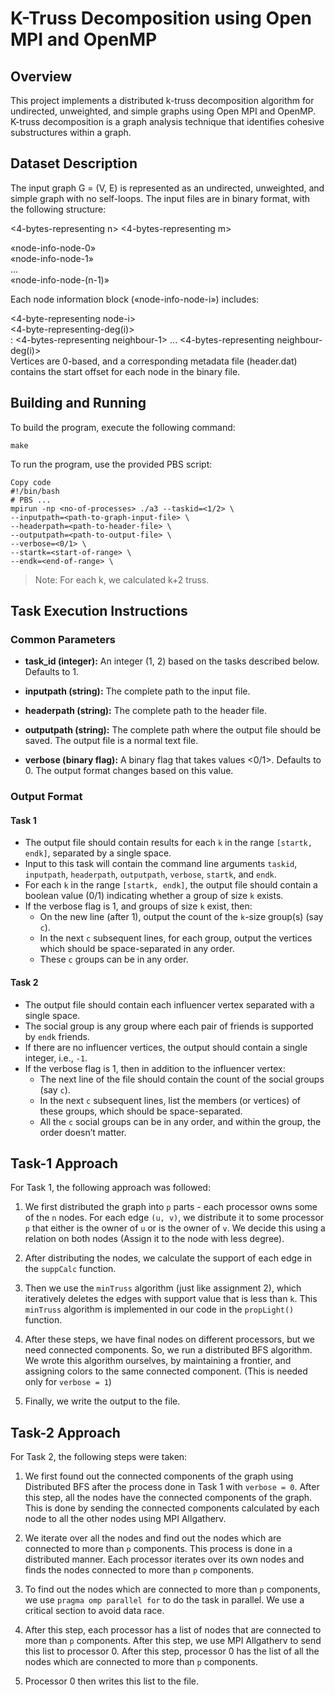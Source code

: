 # K-Truss Decomposition using Open MPI and OpenMP
## Overview
This project implements a distributed k-truss decomposition algorithm for undirected, unweighted, and simple graphs using Open MPI and OpenMP. K-truss decomposition is a graph analysis technique that identifies cohesive substructures within a graph.

## Dataset Description
The input graph G = (V, E) is represented as an undirected, unweighted, and simple graph with no self-loops. The input files are in binary format, with the following structure:

<4-bytes-representing n> <4-bytes-representing m>

«node-info-node-0»  
«node-info-node-1»  
...  
«node-info-node-(n-1)»  

Each node information block («node-info-node-i») includes:

<4-byte-representing node-i>  
<4-byte-representing-deg(i)>  
<neighbors>: <4-bytes-representing neighbour-1> ... <4-bytes-representing neighbour-deg(i)>  
Vertices are 0-based, and a corresponding metadata file (header.dat) contains the start offset for each node in the binary file.

## Building and Running
To build the program, execute the following command:

```
make
```
To run the program, use the provided PBS script:

```
Copy code
#!/bin/bash
# PBS ...
mpirun -np <no-of-processes> ./a3 --taskid=<1/2> \
--inputpath=<path-to-graph-input-file> \
--headerpath=<path-to-header-file> \
--outputpath=<path-to-output-file> \
--verbose=<0/1> \
--startk=<start-of-range> \
--endk=<end-of-range> \
```

> Note: For each k, we calculated k+2 truss.

## Task Execution Instructions

### Common Parameters
- **task_id (integer):** An integer (1, 2) based on the tasks described below. Defaults to 1.

- **inputpath (string):** The complete path to the input file.

- **headerpath (string):** The complete path to the header file.

- **outputpath (string):** The complete path where the output file should be saved. The output file is a normal text file.

- **verbose (binary flag):** A binary flag that takes values <0/1>. Defaults to 0. The output format changes based on this value.

### Output Format

#### Task 1
- The output file should contain results for each `k` in the range `[startk, endk]`, separated by a single space.
- Input to this task will contain the command line arguments `taskid`, `inputpath`, `headerpath`, `outputpath`, `verbose`, `startk`, and `endk`.
- For each `k` in the range `[startk, endk]`, the output file should contain a boolean value (0/1) indicating whether a group of size `k` exists.
- If the verbose flag is 1, and groups of size `k` exist, then:
  - On the new line (after 1), output the count of the `k`-size group(s) (say `c`).
  - In the next `c` subsequent lines, for each group, output the vertices which should be space-separated in any order.
  - These `c` groups can be in any order.

#### Task 2
- The output file should contain each influencer vertex separated with a single space.
- The social group is any group where each pair of friends is supported by `endk` friends.
- If there are no influencer vertices, the output should contain a single integer, i.e., `-1`.
- If the verbose flag is 1, then in addition to the influencer vertex:
  - The next line of the file should contain the count of the social groups (say `c`).
  - In the next `c` subsequent lines, list the members (or vertices) of these groups, which should be space-separated.
  - All the `c` social groups can be in any order, and within the group, the order doesn’t matter.


## Task-1 Approach

For Task 1, the following approach was followed:

1. We first distributed the graph into `p` parts - each processor owns some of the `n` nodes. For each edge `(u, v)`, we distribute it to some processor `p` that either is the owner of `u` or is the owner of `v`. We decide this using a relation on both nodes (Assign it to the node with less degree).

2. After distributing the nodes, we calculate the support of each edge in the `suppCalc` function.

3. Then we use the `minTruss` algorithm (just like assignment 2), which iteratively deletes the edges with support value that is less than `k`. This `minTruss` algorithm is implemented in our code in the `propLight()` function.

4. After these steps, we have final nodes on different processors, but we need connected components. So, we run a distributed BFS algorithm. We wrote this algorithm ourselves, by maintaining a frontier, and assigning colors to the same connected component. (This is needed only for `verbose = 1`)

5. Finally, we write the output to the file.

## Task-2 Approach

For Task 2, the following steps were taken:

1. We first found out the connected components of the graph using Distributed BFS after the process done in Task 1 with `verbose = 0`. After this step, all the nodes have the connected components of the graph. This is done by sending the connected components calculated by each node to all the other nodes using MPI Allgatherv.

2. We iterate over all the nodes and find out the nodes which are connected to more than `p` components. This process is done in a distributed manner. Each processor iterates over its own nodes and finds the nodes connected to more than `p` components.

3. To find out the nodes which are connected to more than `p` components, we use `pragma omp parallel for` to do the task in parallel. We use a critical section to avoid data race.

4. After this step, each processor has a list of nodes that are connected to more than `p` components. After this step, we use MPI Allgatherv to send this list to processor 0. After this step, processor 0 has the list of all the nodes which are connected to more than `p` components.

5. Processor 0 then writes this list to the file.
